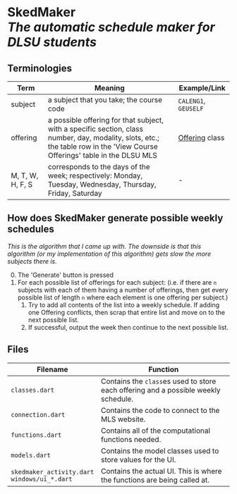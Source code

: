 <!--
 Copyright (C) 2023 Tudlang
 
 This file is part of AralTools.
 
 AralTools is free software: you can redistribute it and/or modify
 it under the terms of the GNU General Public License as published by
 the Free Software Foundation, either version 3 of the License, or
 (at your option) any later version.
 
 AralTools is distributed in the hope that it will be useful,
 but WITHOUT ANY WARRANTY; without even the implied warranty of
 MERCHANTABILITY or FITNESS FOR A PARTICULAR PURPOSE.  See the
 GNU General Public License for more details.
 
 You should have received a copy of the GNU General Public License
 along with AralTools.  If not, see <http://www.gnu.org/licenses/>.
-->

# SkedMaker<br/>*The automatic schedule maker for DLSU students*

## Terminologies
| Term | Meaning | Example/Link
| -- | -- | --
| subject | a subject that you take; the course code | `CALENG1`, `GEUSELF`
| offering | a possible offering for that subject, with a specific section, class number, day, modality, slots, etc.; the table row in the 'View Course Offerings' table in the DLSU MLS | [Offering](./classes.dart#L25) class
|M, T, W, H, F, S | corresponds to the days of the week; respectively: Monday, Tuesday, Wednesday, Thursday, Friday, Saturday | -


## How does SkedMaker generate possible weekly schedules
*This is the algorithm that I came up with. The downside is that this algorithm (or my implementation of this algorithm) gets slow the more subjects there is.*

0. The 'Generate' button is pressed
1. For each possible list of offerings for each subject: (i.e. if there are `n` subjects with each of them having a number of offerings, then get every possible list of length `n` where each element is one offering per subject.)
    1. Try to add all contents of the list into a weekly schedule. If adding one Offering conflicts, then scrap that entire list and move on to the next possible list.
    2. If successful, output the week then continue to the next possible list.

## Files
| Filename | Function |
| --- | --- |
| `classes.dart` | Contains the `class`es used to store each offering and a possible weekly schedule. |
| `connection.dart` | Contains the code to connect to the MLS website. |
| `functions.dart` | Contains all of the computational functions needed. |
| `models.dart` | Contains the model classes used to store values for the UI. |
| `skedmaker_activity.dart`<br/>`windows/ui_*.dart` | Contains the actual UI. This is where the functions are being called at. |